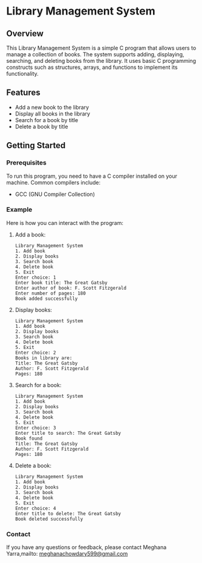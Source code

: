 # Library Management System

## Overview
This Library Management System is a simple C program that allows users to manage a collection of books. The system supports adding, displaying, searching, and deleting books from the library. It uses basic C programming constructs such as structures, arrays, and functions to implement its functionality.

## Features
- Add a new book to the library
- Display all books in the library
- Search for a book by title
- Delete a book by title

## Getting Started

### Prerequisites
To run this program, you need to have a C compiler installed on your machine. Common compilers include:
- GCC (GNU Compiler Collection)

### Example
Here is how you can interact with the program:

1. Add a book:
    ```
    Library Management System
    1. Add book
    2. Display books
    3. Search book
    4. Delete book
    5. Exit
    Enter choice: 1
    Enter book title: The Great Gatsby
    Enter author of book: F. Scott Fitzgerald
    Enter number of pages: 180
    Book added successfully
    ```

2. Display books:
    ```
    Library Management System
    1. Add book
    2. Display books
    3. Search book
    4. Delete book
    5. Exit
    Enter choice: 2
    Books in library are:
    Title: The Great Gatsby
    Author: F. Scott Fitzgerald
    Pages: 180
    ```

3. Search for a book:
    ```
    Library Management System
    1. Add book
    2. Display books
    3. Search book
    4. Delete book
    5. Exit
    Enter choice: 3
    Enter title to search: The Great Gatsby
    Book found
    Title: The Great Gatsby
    Author: F. Scott Fitzgerald
    Pages: 180
    ```

4. Delete a book:
    ```
    Library Management System
    1. Add book
    2. Display books
    3. Search book
    4. Delete book
    5. Exit
    Enter choice: 4
    Enter title to delete: The Great Gatsby
    Book deleted successfully
    ```

### Contact
If you have any questions or feedback, please contact Meghana Yarra,mailto: meghanachowdary599@gmail.com

